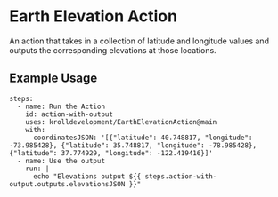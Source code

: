 # Earth Elevation Action
An action that takes in a collection of latitude and longitude values and outputs the corresponding elevations at those locations.

## Example Usage
```
steps:
  - name: Run the Action
    id: action-with-output
    uses: krolldevelopment/EarthElevationAction@main
    with:
      coordinatesJSON: '[{"latitude": 40.748817, "longitude": -73.985428}, {"latitude": 35.748817, "longitude": -78.985428}, {"latitude": 37.774929, "longitude": -122.419416}]'
  - name: Use the output
    run: |
      echo "Elevations output ${{ steps.action-with-output.outputs.elevationsJSON }}"
```
